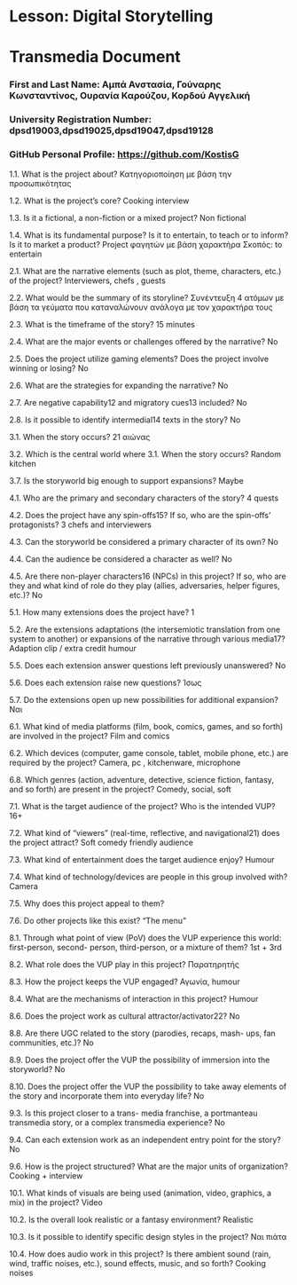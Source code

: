 # Lesson: Digital Storytelling
# Transmedia Document

### First and Last Name: Αμπά Ανστασία, Γούναρης Κωνσταντίνος, Ουρανία Καρούζου, Κορδού Αγγελική
### University Registration Number: dpsd19003,dpsd19025,dpsd19047,dpsd19128
### GitHub Personal Profile: https://github.com/KostisG


1.1. What is the project about? Κατηγοριοποίηση με βάση την προσωπικότητας 

1.2. What is the project’s core? Cooking interview

1.3. Is it a fictional, a non-fiction or
a mixed project? Non fictional

1.4. What is its fundamental purpose? 
Is it to entertain, to teach or to inform? Is it to market a product? Project φαγητών με βάση χαρακτήρα Σκοπός: to entertain 


2.1. What are the narrative elements (such as plot, theme, characters, etc.) of the project? Interviewers, chefs , guests 

2.2. What would be the summary of its storyline? Συνέντευξη 4 ατόμων με βάση τα γεύματα που καταναλώνουν ανάλογα με τον χαρακτήρα τους 

2.3. What is the timeframe of the story? 15 minutes 

2.4. What are the major events or challenges offered by the narrative? No

2.5. Does the project utilize gaming elements? Does the project involve winning or losing? No

2.6. What are the strategies for expanding the narrative? No

2.7. Are negative capability12 and migratory cues13 included? No

2.8. Is it possible to identify intermedial14 texts in the story? No

3.1. When the story occurs? 21 αιώνας 

3.2. Which is the central world where 3.1. When the story occurs? Random kitchen 

3.7. Is the storyworld big enough to
support expansions? Maybe 

4.1. Who are the primary and secondary characters of the story? 4 quests 

4.2. Does the project have any spin-offs15?  If so, who are the spin-offs’ protagonists? 3 chefs and interviewers 

4.3. Can the storyworld be considered a primary character of its own? No

4.4. Can the audience be considered a character as well? No

4.5. Are there non-player characters16 (NPCs) in this project? If so, who are they and what kind of role do they play (allies, adversaries, helper figures, etc.)? No

5.1. How many extensions does the project have? 1

5.2. Are the extensions adaptations (the intersemiotic translation from one system to another) or expansions of the narrative through various media17? Adaption clip / extra credit humour

5.5. Does each extension answer questions left previously unanswered? No

5.6. Does each extension raise new questions? Ίσως 

5.7. Do the extensions open up new possibilities for additional expansion? Ναι 

6.1. What kind of media platforms (film, book, comics, games, and so forth) are involved in the project? Film and comics 

6.2. Which devices (computer, game console, tablet, mobile phone, etc.) are required by the project? Camera, pc , kitchenware, microphone 

6.8. Which genres (action, adventure, detective, science fiction, fantasy, and so forth) are present in the project? Comedy, social, soft 

7.1. What is the target audience of the project? Who is the intended VUP? 16+

7.2. What kind of “viewers” (real-time, reflective, and navigational21) does the project attract? Soft comedy friendly audience

7.3. What kind of entertainment does the target audience enjoy? Humour 

7.4. What kind of technology/devices are people in this group involved
with? Camera 

7.5. Why does this project appeal
to them?

7.6. Do other projects like this exist? “The menu”


8.1. Through what point of view (PoV) does the VUP experience this world: first-person, second- person, third-person, or a mixture of them? 1st + 3rd 

8.2. What role does the VUP play in this project? Παρατηρητής 

8.3. How the project keeps the VUP engaged? Αγωνία, humour 

8.4. What are the mechanisms of interaction in this project? Humour 

8.6. Does the project work as cultural attractor/activator22? No

8.8. Are there UGC related to the story (parodies, recaps, mash- ups, fan communities, etc.)? No

8.9. Does the project offer the VUP the possibility of immersion into the storyworld? No

8.10. Does the project offer the VUP the possibility to take away elements of the story and incorporate them into everyday life? No

9.3. Is this project closer to a trans- media franchise, a portmanteau transmedia story, or a complex transmedia experience? No

9.4. Can each extension work as an independent entry point for the story? No

9.6. How is the project structured? What are the major units of organization? Cooking + interview 

10.1. What kinds of visuals are being used (animation, video, graphics, a mix) in the project? Video 

10.2. Is the overall look realistic or a fantasy environment? Realistic 

10.3. Is it possible to identify specific design styles in the project? Ναι πιάτα 

10.4. How does audio work in this project? Is there ambient sound (rain, wind, traffic noises, etc.), sound effects, music, and so forth? Cooking noises